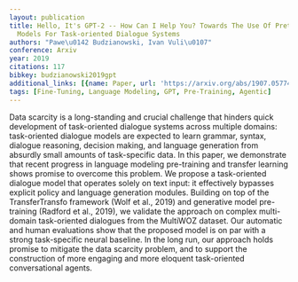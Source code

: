 ```yaml
---
layout: publication
title: Hello, It's GPT-2 -- How Can I Help You? Towards The Use Of Pretrained Language
  Models For Task-oriented Dialogue Systems
authors: "Pawe\u0142 Budzianowski, Ivan Vuli\u0107"
conference: Arxiv
year: 2019
citations: 117
bibkey: budzianowski2019gpt
additional_links: [{name: Paper, url: 'https://arxiv.org/abs/1907.05774'}]
tags: [Fine-Tuning, Language Modeling, GPT, Pre-Training, Agentic]
---
```

Data scarcity is a long-standing and crucial challenge that hinders quick
development of task-oriented dialogue systems across multiple domains:
task-oriented dialogue models are expected to learn grammar, syntax, dialogue
reasoning, decision making, and language generation from absurdly small amounts
of task-specific data. In this paper, we demonstrate that recent progress in
language modeling pre-training and transfer learning shows promise to overcome
this problem. We propose a task-oriented dialogue model that operates solely on
text input: it effectively bypasses explicit policy and language generation
modules. Building on top of the TransferTransfo framework (Wolf et al., 2019)
and generative model pre-training (Radford et al., 2019), we validate the
approach on complex multi-domain task-oriented dialogues from the MultiWOZ
dataset. Our automatic and human evaluations show that the proposed model is on
par with a strong task-specific neural baseline. In the long run, our approach
holds promise to mitigate the data scarcity problem, and to support the
construction of more engaging and more eloquent task-oriented conversational
agents.